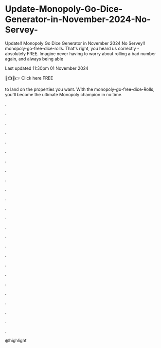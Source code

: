 # Update-Monopoly-Go-Dice-Generator-in-November-2024-No-Servey-

Update!! Monopoly Go Dice Generator in November 2024 No Servey!!
monopoly-go-free-dice-rolls.
That's right, you heard us correctly - absolutely FREE. Imagine never
having to worry about rolling a bad number again, and always being able

Last updated
11:30pm 01 November 2024

🔴📺📱👉 Click here FREE


to land on the properties you want. With the
monopoly-go-free-dice-Rolls, you'll become the ultimate Monopoly
champion in no time.

.

.

.

.

.

.

.

.

.

.

.

.

.

.

.

.

.

.

.

.

.

.

.

.

.

@highlight
